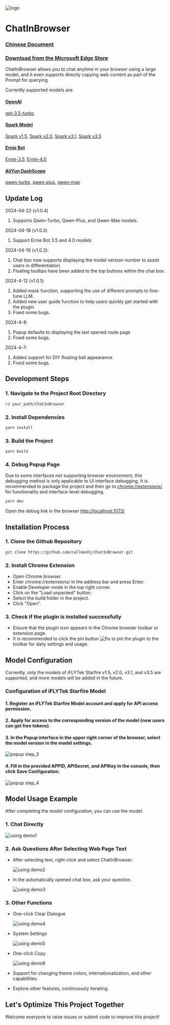 ![logo](markdown/chatIco64.png)
# ChatInBrowser
### <u>[Chinese Document](README.md)</u>
### <u>[Download from the Microsoft Edge Store](https://microsoftedge.microsoft.com/addons/detail/chatinbrowser/dnniphioahcepggnakblboabmpllegci)</u>

ChatInBrowser allows you to chat anytime in your browser using a large model, and it even supports directly copying web content as part of the Prompt for querying.

Currently supported models are:

#### [OpenAI](https://platform.openai.com/docs/introduction)
[gpt-3.5-turbo](https://platform.openai.com/docs/guides/text-generation/chat-completions-api)
#### [Spark Model](https://xinghuo.xfyun.cn/sparkapi)
[Spark v1.5](https://www.xfyun.cn/doc/spark/Web.html), [Spark v2.0](https://www.xfyun.cn/doc/spark/Web.html), [Spark v3.1](https://www.xfyun.cn/doc/spark/Web.html), [Spark v3.5](https://www.xfyun.cn/doc/spark/Web.html)
#### [Ernie Bot](https://console.bce.baidu.com/qianfan/overview)
[Ernie-3.5](https://cloud.baidu.com/doc/WENXINWORKSHOP/s/jlil56u11), [Ernie-4.0](https://cloud.baidu.com/doc/WENXINWORKSHOP/s/clntwmv7t)
#### [AliYun DashScope](https://help.aliyun.com/zh/dashscope/developer-reference/tongyiqianwen-large-language-models)
[qwen-turbo](https://help.aliyun.com/zh/dashscope/developer-reference/model-introduction), [qwen-plus](https://help.aliyun.com/zh/dashscope/developer-reference/model-introduction), [qwen-max](https://help.aliyun.com/zh/dashscope/developer-reference/model-introduction)

## Update Log
2024-04-22 (v1.0.4)
1. Supports Qwen-Turbo, Qwen-Plus, and Qwen-Max models.

2024-04-18 (v1.0.3)
1. Support Ernie Bot 3.5 and 4.0 models

2024-04-16 (v1.0.2):
1. Chat box now supports displaying the model version number to assist users in differentiation.
2. Floating tooltips have been added to the top buttons within the chat box.

2024-4-12 (v1.0.1):
1. Added mask function, supporting the use of different prompts to fine-tune LLM.
2. Added new user guide function to help users quickly get started with the plugin.
3. Fixed some bugs.

2024-4-8: 
1. Popup defaults to displaying the last opened route page
2. Fixed some bugs.

2024-4-7: 
1. Added support for DIY floating ball appearance.
2. Fixed some bugs.

## Development Steps
### 1. Navigate to the Project Root Directory
```bash
cd your_path/ChatInBrowser
```
### 2. Install Dependencies
```bash
yarn install
```
### 3. Build the Project
```bash
yarn build
```
### 4. Debug Popup Page
Due to some interfaces not supporting browser environment, this debugging method is only applicable to UI interface debugging. It is recommended to package the project and then go to [chrome://extensions/](chrome://extensions/) for functionality and interface-level debugging.
```bash
yarn dev
```
Open the debug link in the browser [http://localhost:5173/](http://localhost:5173/)

## Installation Process
### 1. Clone the Github Repository
```bash
git clone https://github.com/callmexhj/ChatInBrowser.git
```
### 2. Install Chrome Extension
- Open Chrome browser.
- Enter chrome://extensions/ in the address bar and press Enter.
- Enable Developer mode in the top right corner.
- Click on the "Load unpacked" button.
- Select the build folder in the project.
- Click "Open".
### 3. Check if the plugin is installed successfully
- Ensure that the plugin icon appears in the Chrome browser toolbar or extension page.
- It is recommended to click the pin button ![fix](markdown/fixformd.png) to pin the plugin to the toolbar for daily settings and usage.

## Model Configuration
Currently, only the models of iFLYTek Starfire v1.5, v2.0, v3.1, and v3.5 are supported, and more models will be added in the future.

### Configuration of iFLYTek Starfire Model
#### 1. Register an iFLYTek Starfire Model account and apply for API access permission.
#### 2. Apply for access to the corresponding version of the model (new users can get free tokens).
#### 3. In the Popup interface in the upper right corner of the browser, select the model version in the model settings.
![popup step_3](markdown/popup_step3.png)
#### 4. Fill in the provided APPID, APISecret, and APIKey in the console, then click Save Configuration.
![popup step_4](markdown/popup_step4.png)

## Model Usage Example
After completing the model configuration, you can use the model.

### 1. Chat Directly
![using demo1](markdown/usingdemo1.png)

### 2. Ask Questions After Selecting Web Page Text
- After selecting text, right-click and select ChatInBrowser.

    ![using demo2](markdown/usingdemo2.png)

- In the automatically opened chat box, ask your question.

    ![using demo3](markdown/usingdemo3.png)

### 3. Other Functions
- One-click Clear Dialogue

    ![using demo4](markdown/usingdemo4.png)

- System Settings

    ![using demo5](markdown/usingdemo5.png)

- One-click Copy

    ![using demo6](markdown/usingdemo6.png)

- Support for changing theme colors, internationalization, and other capabilities.

- Explore other features, continuously iterating.

## Let's Optimize This Project Together
Welcome everyone to raise issues or submit code to improve this project!
